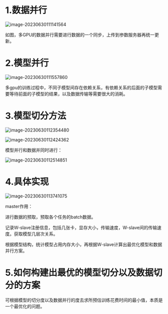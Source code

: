 # 1.数据并行



![image-20230630111141564](../../../AppData/Roaming/Typora/typora-user-images/image-20230630111141564.png)

如图，多GPU的数据并行需要进行数据的一个同步，上传到参数服务器再统一更新。

# 2.模型并行

![image-20230630111557860](../../../AppData/Roaming/Typora/typora-user-images/image-20230630111557860.png)

多gpu的训练过程中，不同子模型间存在依赖关系，有依赖关系的后面的子模型需要等待前面的子模型的结果，以及数据传输等需要很大的消耗。

# 3.模型切分方法

![image-20230630112354480](../../../AppData/Roaming/Typora/typora-user-images/image-20230630112354480.png)

![image-20230630112424362](../../../AppData/Roaming/Typora/typora-user-images/image-20230630112424362.png)

模型并行和数据并同时进行：

![image-20230630112514851](../../../AppData/Roaming/Typora/typora-user-images/image-20230630112514851.png)

# 4.具体实现

![image-20230630113741075](../../../AppData/Roaming/Typora/typora-user-images/image-20230630113741075.png)

master作用：

进行数据的预取，预取各个任务的batch数据。

记录W-slave注册信息，包括几张卡，显存大小，传输速度，W-slave间的传输速度。获取模型几层次关系。

根据模型结构，统计模型占用内存大小，再根据W-slave计算出最优化模型和数据并行方案。

# 5.如何构建出最优的模型切分以及数据切分的方案

可根据模型的切分度以及数据并行的度去求所预估训练花费时间的最小值，本质是一个最优化的问题。





